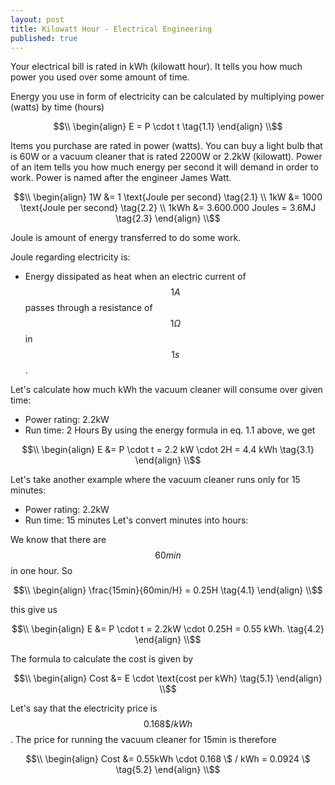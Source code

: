 ```yaml
---
layout: post
title: Kilowatt Hour - Electrical Engineering
published: true
---
```


Your electrical bill is rated in kWh (kilowatt hour). 
It tells you how much power you used over some amount of time.

Energy you use in form of electricity can be calculated by multiplying power (watts) by time (hours)

$$\\
\begin{align}
E = P \cdot t \tag{1.1} 
\end{align}
\\$$


Items you purchase are rated in power (watts). You can buy a light bulb that is 60W or a vacuum cleaner that is rated 2200W or 2.2kW (kilowatt).
Power of an item tells you how much energy per second it will demand in order to work. Power is named after the engineer James Watt.

$$\\
\begin{align}
1W &= 1 \text{Joule per second} \tag{2.1} \\
1kW &= 1000 \text{Joule per second} \tag{2.2} \\
1kWh &= 3.600.000 Joules = 3.6MJ \tag{2.3}
\end{align}
\\$$

Joule is amount of energy transferred to do some work.

Joule regarding electricity is: 
* Energy dissipated as heat when an electric current of $$1 A$$ passes through a resistance of $$1 \Omega$$ in $$1s$$.

Let's calculate how much kWh the vacuum cleaner will consume over given time:
* Power rating: 2.2kW
* Run time: 2 Hours
By using the energy formula in eq. 1.1 above, we get

$$\\
\begin{align}
E &= P \cdot t = 2.2 kW \cdot 2H = 4.4 kWh \tag{3.1}
\end{align}
\\$$

Let's take another example where the vacuum cleaner runs only for 15 minutes:
* Power rating: 2.2kW
* Run time: 15 minutes
Let's convert minutes into hours:

We know that there are $$60min$$ in one hour. So 

$$\\
\begin{align}
\frac{15min}{60min/H} = 0.25H \tag{4.1}
\end{align}
\\$$

this give us 

$$\\
\begin{align}
E &= P \cdot t = 2.2kW \cdot 0.25H = 0.55 kWh. \tag{4.2}
\end{align}
\\$$

The formula to calculate the cost is given by

$$\\
\begin{align}
Cost &= E \cdot \text{cost per kWh}  \tag{5.1}
\end{align}
\\$$

Let's say that the electricity price is $$0.168\$ / kWh $$. 
The price for running the vacuum cleaner for 15min is therefore

$$\\
\begin{align}
Cost &= 0.55kWh \cdot 0.168 \$ / kWh = 0.0924 \$ \tag{5.2}
\end{align}
\\$$






